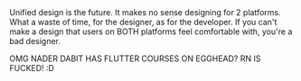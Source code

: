 ## 

Unified design is the future. 
It makes no sense designing for 2 platforms. What a waste of time, for the designer, as for the developer.
If you can't make a design that users on BOTH platforms feel comfortable with, you're a bad designer.


OMG NADER DABIT HAS FLUTTER COURSES ON EGGHEAD? RN IS FUCKED! :D
